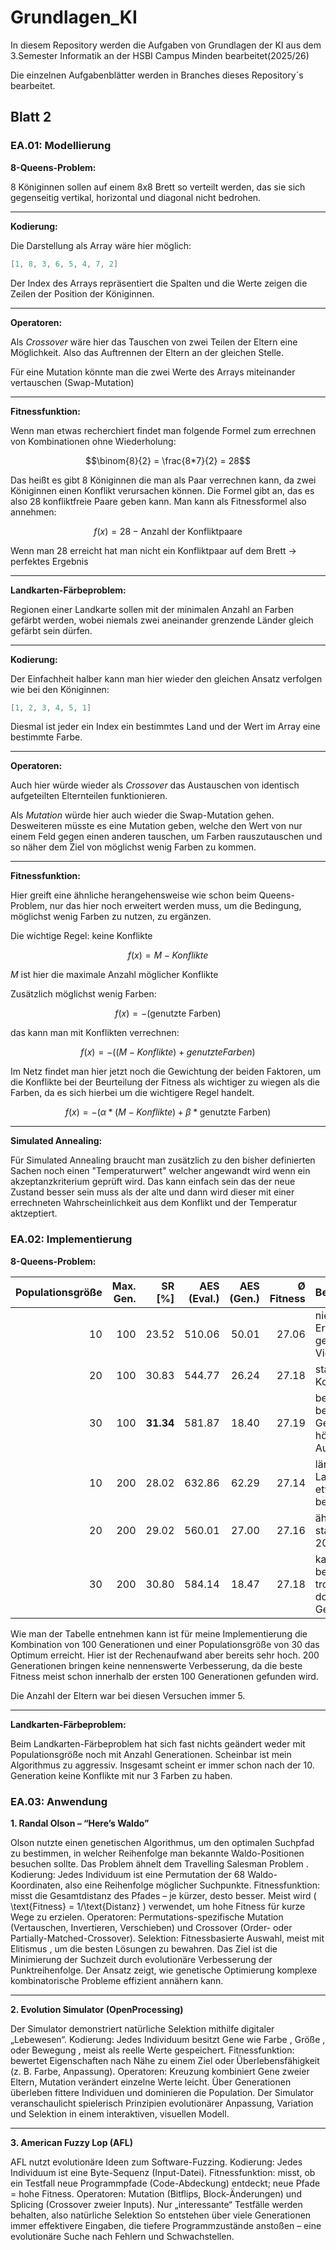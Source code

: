 # Grundlagen_KI

In diesem Repository werden die Aufgaben von Grundlagen der KI aus dem 3.Semester Informatik an der HSBI Campus Minden bearbeitet(2025/26)

Die einzelnen Aufgabenblätter werden in Branches dieses Repository´s bearbeitet.

## Blatt 2

### EA.01: Modellierung

**8-Queens-Problem:**

8 Königinnen sollen auf einem 8x8 Brett so verteilt werden, das sie sich gegenseitig vertikal, horizontal und diagonal nicht bedrohen.

---

**Kodierung:**

Die Darstellung als Array wäre hier möglich:

```java
[1, 8, 3, 6, 5, 4, 7, 2]
```

Der Index des Arrays repräsentiert die Spalten und die Werte zeigen die Zeilen der Position der Königinnen.

---

**Operatoren:**

Als *Crossover* wäre hier das Tauschen von zwei Teilen der Eltern eine Möglichkeit. Also das Auftrennen der Eltern an der gleichen Stelle.

Für eine Mutation könnte man die zwei Werte des Arrays miteinander vertauschen (Swap-Mutation)

---

**Fitnessfunktion:**

Wenn man etwas recherchiert findet man folgende Formel zum errechnen von Kombinationen ohne Wiederholung:

$$\binom{8}{2} = \frac{8*7}{2} = 28$$

Das heißt es gibt 8 Königinnen die man als Paar verrechnen kann, da zwei Königinnen einen Konflikt verursachen können. Die Formel gibt an, das es also 28 konfliktfreie Paare geben kann. Man kann als Fitnessformel also annehmen:

$$f(x) = 28 - \text{Anzahl der Konfliktpaare}$$

Wenn man 28 erreicht hat man nicht ein Konfliktpaar auf dem Brett -> perfektes Ergebnis

---

**Landkarten-Färbeproblem:**

Regionen einer Landkarte sollen mit der minimalen Anzahl an Farben gefärbt werden, wobei niemals zwei aneinander grenzende Länder gleich gefärbt sein dürfen.

---

**Kodierung:**

Der Einfachheit halber kann man hier wieder den gleichen Ansatz verfolgen wie bei den Königinnen:

```java
[1, 2, 3, 4, 5, 1]
```

Diesmal ist jeder ein Index ein bestimmtes Land und der Wert im Array eine bestimmte Farbe.

---

**Operatoren:**

Auch hier würde wieder als *Crossover* das Austauschen von identisch aufgeteilten Elternteilen funktionieren.

Als *Mutation* würde hier auch wieder die Swap-Mutation gehen. Desweiteren müsste es eine Mutation geben, welche den Wert von nur einem Feld gegen einen anderen tauschen, um Farben rauszutauschen und so näher dem Ziel von möglichst wenig Farben zu kommen.

---

**Fitnessfunktion:**

Hier greift eine ähnliche herangehensweise wie schon beim Queens-Problem, nur das hier noch erweitert werden muss, um die Bedingung, möglichst wenig Farben zu nutzen, zu ergänzen.

Die wichtige Regel: keine Konflikte

$$f(x) = M - Konflikte$$

$M$ ist hier die maximale Anzahl möglicher Konflikte

Zusätzlich möglichst wenig Farben:

$$f(x) = -(\text{genutzte Farben})$$

das kann man mit Konflikten verrechnen:

$$f(x) = -((M - Konflikte) + genutzte Farben)$$

Im Netz findet man hier jetzt noch die Gewichtung der beiden Faktoren, um die Konflikte bei der Beurteilung der Fitness als wichtiger zu wiegen als die Farben, da es sich hierbei um die wichtigere Regel handelt.

$$f(x) = -(\alpha * (M - Konflikte) + \beta * \text{genutzte Farben}) $$

---

**Simulated Annealing:**

Für Simulated Annealing braucht man zusätzlich zu den bisher definierten Sachen noch einen "Temperaturwert" welcher angewandt wird wenn ein akzeptanzkriterium geprüft wird. Das kann einfach sein das der neue Zustand besser sein muss als der alte und dann wird dieser mit einer errechneten Wahrscheinlichkeit aus dem Konflikt und der Temperatur aktzeptiert.

### EA.02: Implementierung

**8-Queens-Problem:**

| Populationsgröße | Max. Gen. |    SR [%] | AES (Eval.) | AES (Gen.) | Ø Fitness | Bemerkung                                     |
| ---------------: | --------: | --------: | ----------: | ---------: | --------: | --------------------------------------------- |
|               10 |       100 |     23.52 |      510.06 |      50.01 |     27.06 | niedrige Erfolgsrate, geringe Vielfalt        |
|               20 |       100 |     30.83 |      544.77 |      26.24 |     27.18 | stabile Konvergenz                            |
|               30 |       100 | **31.34** |      581.87 |      18.40 |     27.19 | beste Rate bei 100 Gen., aber höherer Aufwand |
|               10 |       200 |     28.02 |      632.86 |      62.29 |     27.14 | längere Laufzeit, etwas besser                |
|               20 |       200 |     29.02 |      560.01 |      27.00 |     27.16 | ähnlich stabil wie 20/100                     |
|               30 |       200 |     30.80 |      584.14 |      18.47 |     27.18 | kaum besser, trotz doppelter Gen.-Zahl        |

Wie man der Tabelle entnehmen kann ist für meine Implementierung die Kombination von 100 Generationen und einer Populationsgröße von 30 das Optimum erreicht. Hier ist der Rechenaufwand aber bereits sehr hoch. 200 Generationen bringen keine nennenswerte Verbesserung, da die beste Fitness meist schon innerhalb der ersten 100 Generationen gefunden wird.

Die Anzahl der Eltern war bei diesen Versuchen immer 5.

---

**Landkarten-Färbeproblem:**

Beim Landkarten-Färbeproblem hat sich fast nichts geändert weder mit Populationsgröße noch mit Anzahl Generationen. Scheinbar ist mein Algorithmus zu aggressiv. Insgesamt scheint er immer schon nach der 10. Generation keine Konflikte mit nur 3 Farben zu haben. 

### EA.03: Anwendung

**1. Randal Olson – “Here’s Waldo”**

Olson nutzte einen genetischen Algorithmus, um den optimalen Suchpfad zu bestimmen, in welcher Reihenfolge man bekannte Waldo-Positionen besuchen sollte. Das Problem ähnelt dem  Travelling Salesman Problem .
 Kodierung:  Jedes Individuum ist eine  Permutation  der 68 Waldo-Koordinaten, also eine Reihenfolge möglicher Suchpunkte.
 Fitnessfunktion:  misst die  Gesamtdistanz  des Pfades – je kürzer, desto besser. Meist wird ( \text{Fitness} = 1/\text{Distanz} ) verwendet, um hohe Fitness für kurze Wege zu erzielen.
 Operatoren:  Permutations-spezifische  Mutation  (Vertauschen, Invertieren, Verschieben) und  Crossover  (Order- oder Partially-Matched-Crossover).
 Selektion:  Fitnessbasierte Auswahl, meist mit  Elitismus , um die besten Lösungen zu bewahren.
Das Ziel ist die Minimierung der Suchzeit durch evolutionäre Verbesserung der Punktreihenfolge. Der Ansatz zeigt, wie genetische Optimierung komplexe kombinatorische Probleme effizient annähern kann.

---

**2. Evolution Simulator (OpenProcessing)**

Der Simulator demonstriert  natürliche Selektion  mithilfe digitaler „Lebewesen“.
 Kodierung:  Jedes Individuum besitzt Gene wie  Farbe ,  Größe , oder  Bewegung , meist als reelle Werte gespeichert.
 Fitnessfunktion:  bewertet Eigenschaften nach Nähe zu einem Ziel oder Überlebensfähigkeit (z. B. Farbe, Anpassung).
 Operatoren:   Kreuzung  kombiniert Gene zweier Eltern,  Mutation  verändert einzelne Werte leicht.
Über Generationen überleben fittere Individuen und dominieren die Population. Der Simulator veranschaulicht spielerisch Prinzipien evolutionärer Anpassung, Variation und Selektion in einem interaktiven, visuellen Modell.

---

**3. American Fuzzy Lop (AFL)**

AFL nutzt evolutionäre Ideen zum Software-Fuzzing.
Kodierung: Jedes Individuum ist eine Byte-Sequenz (Input-Datei).
Fitnessfunktion: misst, ob ein Testfall neue Programmpfade (Code-Abdeckung) entdeckt; neue Pfade = hohe Fitness.
Operatoren: Mutation (Bitflips, Block-Änderungen) und Splicing (Crossover zweier Inputs).
Nur „interessante“ Testfälle werden behalten, also natürliche Selektion
So entstehen über viele Generationen immer effektivere Eingaben, die tiefere Programmzustände anstoßen – eine evolutionäre Suche nach Fehlern und Schwachstellen.
